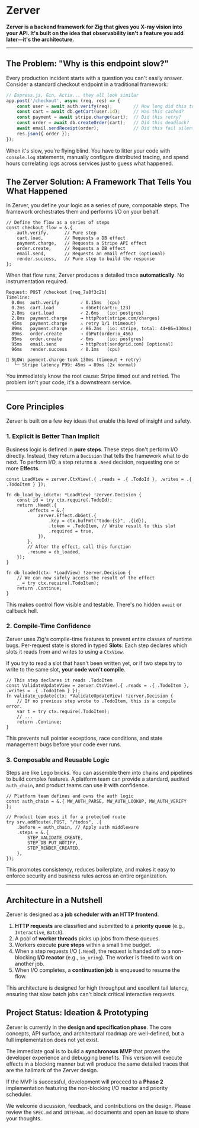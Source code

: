 # Zerver

**Zerver is a backend framework for Zig that gives you X-ray vision into your API. It's built on the idea that observability isn't a feature you add later—it's the architecture.**

---

## The Problem: "Why is this endpoint slow?"

Every production incident starts with a question you can't easily answer. Consider a standard checkout endpoint in a traditional framework:

```javascript
// Express.js, Gin, Actix... they all look similar
app.post('/checkout', async (req, res) => {
    const user = await auth.verify(req);        // How long did this take?
    const cart = await db.getCart(user.id);     // Was this cached?
    const payment = await stripe.charge(cart);  // Did this retry?
    const order = await db.createOrder(cart);   // Did this deadlock?
    await email.sendReceipt(order);             // Did this fail silently?
    res.json({ order });
});
```

When it's slow, you're flying blind. You have to litter your code with `console.log` statements, manually configure distributed tracing, and spend hours correlating logs across services just to guess what happened.

## The Zerver Solution: A Framework That Tells You What Happened

In Zerver, you define your logic as a series of pure, composable steps. The framework orchestrates them and performs I/O on your behalf.

```zig
// Define the flow as a series of steps
const checkout_flow = &.{
    auth.verify,      // Pure step
    cart.load,        // Requests a DB effect
    payment.charge,   // Requests a Stripe API effect
    order.create,     // Requests a DB effect
    email.send,       // Requests an email effect (optional)
    render.success,   // Pure step to build the response
};
```

When that flow runs, Zerver produces a detailed trace **automatically**. No instrumentation required.

```
Request: POST /checkout [req_7a8f3c2b]
Timeline:
  0.0ms  auth.verify        ✓ 0.15ms  (cpu)
  0.2ms  cart.load          → dbGet(cart:u_123)
  2.8ms  cart.load          ✓ 2.6ms   (io: postgres)
  2.8ms  payment.charge     → httpPost(stripe.com/charges)
  45ms   payment.charge     ⚠ retry 1/1 (timeout)
  89ms   payment.charge     ✓ 86.2ms  (io: stripe, total: 44+86=130ms)
  89ms   order.create       → dbPut(order:o_456)
  95ms   order.create       ✓ 6ms     (io: postgres)
  95ms   email.send         → httpPost(sendgrid.com) [optional]
  96ms   render.success     ✓ 0.1ms   (cpu)

🔴 SLOW: payment.charge took 130ms (timeout + retry)
   └─ Stripe latency P99: 45ms → 89ms (2x normal)
```

You immediately know the root cause: Stripe timed out and retried. The problem isn't your code; it's a downstream service.

---

## Core Principles

Zerver is built on a few key ideas that enable this level of insight and safety.

### 1. Explicit is Better Than Implicit

Business logic is defined in **pure steps**. These steps don't perform I/O directly. Instead, they return a `Decision` that tells the framework what to do next. To perform I/O, a step returns a `.Need` decision, requesting one or more **Effects**.

```zig
const LoadView = zerver.CtxView(.{ .reads = .{ .TodoId }, .writes = .{ .TodoItem } });

fn db_load_by_id(ctx: *LoadView) !zerver.Decision {
    const id = try ctx.require(.TodoId);
    return .Need(.{
        .effects = &.{
            zerver.Effect.dbGet(.{
                .key = ctx.bufFmt("todo:{s}", .{id}),
                .token = .TodoItem, // Write result to this slot
                .required = true,
            }),
        },
        // After the effect, call this function
        .resume = db_loaded,
    });
}

fn db_loaded(ctx: *LoadView) !zerver.Decision {
    // We can now safely access the result of the effect
    _ = try ctx.require(.TodoItem);
    return .Continue;
}
```

This makes control flow visible and testable. There's no hidden `await` or callback hell.

### 2. Compile-Time Confidence

Zerver uses Zig's compile-time features to prevent entire classes of runtime bugs. Per-request state is stored in typed **Slots**. Each step declares which slots it reads from and writes to using a `CtxView`.

If you try to read a slot that hasn't been written yet, or if two steps try to write to the same slot, **your code won't compile**.

```zig
// This step declares it reads .TodoItem
const ValidateUpdateView = zerver.CtxView(.{ .reads = .{ .TodoItem }, .writes = .{ .TodoItem } });
fn validate_update(ctx: *ValidateUpdateView) !zerver.Decision {
    // If no previous step wrote to .TodoItem, this is a compile error.
    var t = try ctx.require(.TodoItem);
    // ...
    return .Continue;
}
```

This prevents null pointer exceptions, race conditions, and state management bugs before your code ever runs.

### 3. Composable and Reusable Logic

Steps are like Lego bricks. You can assemble them into chains and pipelines to build complex features. A platform team can provide a standard, audited `auth_chain`, and product teams can use it with confidence.

```zig
// Platform team defines and owns the auth logic
const auth_chain = &.{ MW_AUTH_PARSE, MW_AUTH_LOOKUP, MW_AUTH_VERIFY };

// Product team uses it for a protected route
try srv.addRoute(.POST, "/todos", .{
    .before = auth_chain, // Apply auth middleware
    .steps = &.{
        STEP_VALIDATE_CREATE,
        STEP_DB_PUT_NOTIFY,
        STEP_RENDER_CREATED,
    },
});
```

This promotes consistency, reduces boilerplate, and makes it easy to enforce security and business rules across an entire organization.

---

## Architecture in a Nutshell

Zerver is designed as a **job scheduler with an HTTP frontend**.

1.  **HTTP requests** are classified and submitted to a **priority queue** (e.g., `Interactive`, `Batch`).
2.  A pool of **worker threads** picks up jobs from these queues.
3.  Workers execute **pure steps** within a small time budget.
4.  When a step requests I/O (`.Need`), the request is handed off to a non-blocking **I/O reactor** (e.g., `io_uring`). The worker is freed to work on another job.
5.  When I/O completes, a **continuation job** is enqueued to resume the flow.

This architecture is designed for high throughput and excellent tail latency, ensuring that slow batch jobs can't block critical interactive requests.

## Project Status: Ideation & Prototyping

Zerver is currently in the **design and specification phase**. The core concepts, API surface, and architectural roadmap are well-defined, but a full implementation does not yet exist.

The immediate goal is to build a **synchronous MVP** that proves the developer experience and debugging benefits. This version will execute effects in a blocking manner but will produce the same detailed traces that are the hallmark of the Zerver design.

If the MVP is successful, development will proceed to a **Phase 2** implementation featuring the non-blocking I/O reactor and priority scheduler.

We welcome discussion, feedback, and contributions on the design. Please review the `SPEC.md` and `INTERNAL.md` documents and open an issue to share your thoughts.
